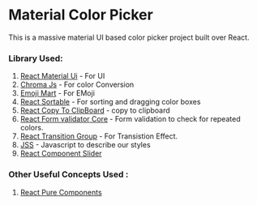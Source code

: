 # Material Color Picker

This is a massive material UI based color picker project built over React.

### Library Used:

1. [React Material Ui](https://material-ui.com/) - For UI
2. [Chroma Js](https://vis4.net/chromajs/) - For color Conversion
3. [Emoji Mart](https://github.com/missive/emoji-mart) - For EMoji
4. [React Sortable](https://github.com/clauderic/react-sortable-hoc) - For sorting and dragging color boxes
5. [React Copy To ClipBoard](https://www.npmjs.com/package/react-copy-to-clipboard) - copy to clipboard
6. [React Form validator Core](https://www.npmjs.com/package/react-form-validator-core) - Form validation to check for repeated colors.
7. [React Transition Group](https://reactcommunity.org/react-transition-group/) - For Transistion Effect.
8. [JSS](https://cssinjs.org/?v=v10.3.0) - Javascript to describe our styles
9. [React Component Slider](https://www.npmjs.com/package/rc-slider)

### Other Useful Concepts Used :

1. [React Pure Components](https://reactjs.org/docs/react-api.html#reactpurecomponent)
